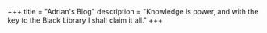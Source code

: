 +++
title = "Adrian's Blog"
description = "Knowledge is power, and with the key to the Black Library I shall claim it all."
+++

